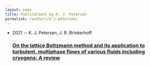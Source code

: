 ```yaml
---
layout: page
title: Publications by K. J. Petersen
permalink: /authors/k-j-petersen/
---
```


<ul class="post-list">
<li><span class='post-meta'>2021 -- K. J. Petersen, J. R. Brinkerhoff</span><h3><a class='post-link' href='../../on-the-lattice-boltzmann-method-and-its-application-to-turbulent-multiphase-flows-of-various-fluids-including-cryogens-a-review'>On the lattice Boltzmann method and its application to turbulent, multiphase flows of various fluids including cryogens: A review</a></h3></li>

</ul>
